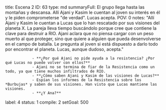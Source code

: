 title:          Escena 2
ID:             63
type:           md
summaryFull:    El grupo llega hasta las montañas y descansa. Allí Ajani y Kasim le cuentan al joven su interés en él y le piden  comprometerse "de verdad". Lucas acepta.
POV:            0
notes:          "Allí Ajani y Kasim le cuentan a Lucas que lo han rescatado por sus visiones del planeta X. La pareja lleva tiempo buscándolo porque cree que contiene la clave para destruir a RIO. Ajani aclara que no piensa cargar con un peso muerto al que proteger, sino que quiere a alguien que pueda desenvolverse en el campo de batalla. Le pregunta al joven si está dispuesto a darlo todo por encontrar el planeta. Lucas, aunque dudoso, acepta."
                
                - **¿Por qué Ajani no pide ayuda a la resistencia? ¿Por qué Lucas no puede volver con ellos?**
                - Ajani no se termina de fiar de la Resistencia como un todo, ya que tiene muchos infiltrados de RIO.
                - **¿Cómo saben Ajani y Kasim de las visiones de Lucas?**
                - Espían los informes de la Resistencia sobre los *Burbujas* y saben de sus visiones. Han visto que Lucas mantiene las visiones.
                - **¿Y Ana?**
label:          4
status:         1
compile:        2
setGoal:        500


